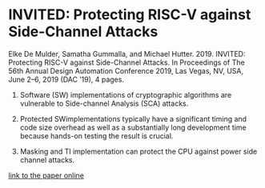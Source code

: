 # INVITED: Protecting RISC-V against Side-Channel Attacks

Elke De Mulder, Samatha Gummalla, and Michael Hutter. 2019. INVITED:
Protecting RISC-V against Side-Channel Attacks. In Proceedings of The 56th
Annual Design Automation Conference 2019, Las Vegas, NV, USA, June 2–6,
2019 (DAC ’19), 4 pages.

1. Software (SW) implementations of cryptographic algorithms are
vulnerable to Side-channel Analysis (SCA) attacks.

2. Protected SWimplementations typically have a
significant timing and code size overhead as well as a substantially
long development time because hands-on testing the result is crucial.

3. Masking and TI implementation can protect the CPU against power side channel attacks. 

[link to the paper online](https://doi.org/10.1145/3316781.3323485)
